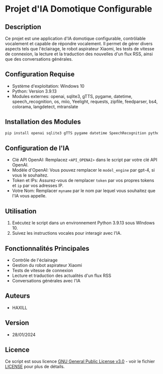 # Projet d'IA Domotique Configurable

## Description
Ce projet est une application d'IA domotique configurable, contrôlable vocalement et capable de répondre vocalement. Il permet de gérer divers aspects tels que l'éclairage, le robot aspirateur Xiaomi, les tests de vitesse de connexion, la lecture et la traduction des nouvelles d'un flux RSS, ainsi que des conversations générales.

## Configuration Requise
- Système d'exploitation: Windows 10
- Python: Version 3.9.13
- Modules externes: openai, sqlite3, gTTS, pygame, datetime, speech_recognition, os, miio, Yeelight, requests, zipfile, feedparser, bs4, colorama, langdetect, mtranslate

## Installation des Modules
```bash
pip install openai sqlite3 gTTS pygame datetime SpeechRecognition python-miio Yeelight requests zipfile feedparser beautifulsoup4 colorama langdetect mtranslate
```

## Configuration de l'IA
- Clé API OpenAI: Remplacez `<API_OPENAI>` dans le script par votre clé API OpenAI.
- Modèle d'OpenAI: Vous pouvez remplacer le `model_engine` par gpt-4, si vous le souhaitez.
- Token et IPs: Assurez-vous de remplacer `token` par vos propres tokens et `ip` par vos adresses IP.
- Votre Nom: Remplacer `myname` par le nom par lequel vous souhaitez que l'IA vous appelle.

## Utilisation
1. Exécutez le script dans un environnement Python 3.9.13 sous WIndows 10.
2. Suivez les instructions vocales pour interagir avec l'IA.

## Fonctionnalités Principales
- Contrôle de l'éclairage
- Gestion du robot aspirateur Xiaomi
- Tests de vitesse de connexion
- Lecture et traduction des actualités d'un flux RSS
- Conversations générales avec l'IA

## Auteurs
- HAXILL

## Version
- 28/01/2024

## Licence
Ce script est sous licence [GNU General Public License v3.0](https://www.gnu.org/licenses/gpl-3.0.html) - voir le fichier [LICENSE](https://github.com/Haxill/iris-project-domotic/blob/main/LICENSE) pour plus de détails.
